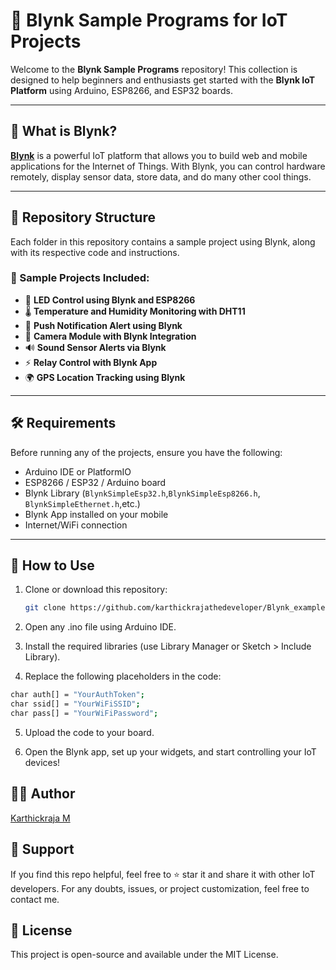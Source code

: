 # 📱 Blynk Sample Programs for IoT Projects

Welcome to the **Blynk Sample Programs** repository! This collection is designed to help beginners and enthusiasts get started with the **Blynk IoT Platform** using Arduino, ESP8266, and ESP32 boards.

---

## 🚀 What is Blynk?

**[Blynk](https://blynk.io/)** is a powerful IoT platform that allows you to build web and mobile applications for the Internet of Things. With Blynk, you can control hardware remotely, display sensor data, store data, and do many other cool things.

---

## 📂 Repository Structure

Each folder in this repository contains a sample project using Blynk, along with its respective code and instructions.

### 🔧 Sample Projects Included:
- 🔴 **LED Control using Blynk and ESP8266**
- 🌡️ **Temperature and Humidity Monitoring with DHT11**
- 🔔 **Push Notification Alert using Blynk**
- 📸 **Camera Module with Blynk Integration**
- 🔊 **Sound Sensor Alerts via Blynk**
- ⚡ **Relay Control with Blynk App**
- 🌍 **GPS Location Tracking using Blynk**

---

## 🛠️ Requirements

Before running any of the projects, ensure you have the following:

- Arduino IDE or PlatformIO
- ESP8266 / ESP32 / Arduino board
- Blynk Library (`BlynkSimpleEsp32.h`,`BlynkSimpleEsp8266.h`, `BlynkSimpleEthernet.h`,etc.)
- Blynk App installed on your mobile
- Internet/WiFi connection

---

## 📲 How to Use

1. Clone or download this repository:
   ```bash
   git clone https://github.com/karthickrajathedeveloper/Blynk_example.git
   ```
2. Open any .ino file using Arduino IDE.

3. Install the required libraries (use Library Manager or Sketch > Include Library).

4. Replace the following placeholders in the code:
```bash
char auth[] = "YourAuthToken";
char ssid[] = "YourWiFiSSID";
char pass[] = "YourWiFiPassword";
```
5. Upload the code to your board.

6. Open the Blynk app, set up your widgets, and start controlling your IoT devices!

## 🙋‍♂️ Author
[Karthickraja M](https://github.com/karthickrajathedeveloper)


## 🤝 Support
If you find this repo helpful, feel free to ⭐️ star it and share it with other IoT developers. For any doubts, issues, or project customization, feel free to contact me.

## 📜 License
This project is open-source and available under the MIT License.
